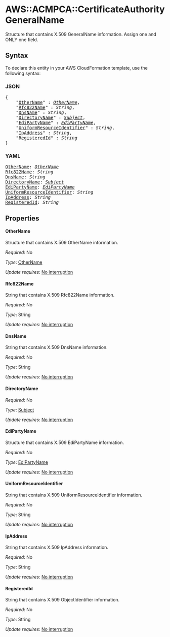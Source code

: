 # AWS::ACMPCA::CertificateAuthority GeneralName

Structure that contains X.509 GeneralName information. Assign one and ONLY one field.

## Syntax

To declare this entity in your AWS CloudFormation template, use the following syntax:

### JSON

<pre>
{
    "<a href="#othername" title="OtherName">OtherName</a>" : <i><a href="othername.md">OtherName</a></i>,
    "<a href="#rfc822name" title="Rfc822Name">Rfc822Name</a>" : <i>String</i>,
    "<a href="#dnsname" title="DnsName">DnsName</a>" : <i>String</i>,
    "<a href="#directoryname" title="DirectoryName">DirectoryName</a>" : <i><a href="subject.md">Subject</a></i>,
    "<a href="#edipartyname" title="EdiPartyName">EdiPartyName</a>" : <i><a href="edipartyname.md">EdiPartyName</a></i>,
    "<a href="#uniformresourceidentifier" title="UniformResourceIdentifier">UniformResourceIdentifier</a>" : <i>String</i>,
    "<a href="#ipaddress" title="IpAddress">IpAddress</a>" : <i>String</i>,
    "<a href="#registeredid" title="RegisteredId">RegisteredId</a>" : <i>String</i>
}
</pre>

### YAML

<pre>
<a href="#othername" title="OtherName">OtherName</a>: <i><a href="othername.md">OtherName</a></i>
<a href="#rfc822name" title="Rfc822Name">Rfc822Name</a>: <i>String</i>
<a href="#dnsname" title="DnsName">DnsName</a>: <i>String</i>
<a href="#directoryname" title="DirectoryName">DirectoryName</a>: <i><a href="subject.md">Subject</a></i>
<a href="#edipartyname" title="EdiPartyName">EdiPartyName</a>: <i><a href="edipartyname.md">EdiPartyName</a></i>
<a href="#uniformresourceidentifier" title="UniformResourceIdentifier">UniformResourceIdentifier</a>: <i>String</i>
<a href="#ipaddress" title="IpAddress">IpAddress</a>: <i>String</i>
<a href="#registeredid" title="RegisteredId">RegisteredId</a>: <i>String</i>
</pre>

## Properties

#### OtherName

Structure that contains X.509 OtherName information.

_Required_: No

_Type_: <a href="othername.md">OtherName</a>

_Update requires_: [No interruption](https://docs.aws.amazon.com/AWSCloudFormation/latest/UserGuide/using-cfn-updating-stacks-update-behaviors.html#update-no-interrupt)

#### Rfc822Name

String that contains X.509 Rfc822Name information.

_Required_: No

_Type_: String

_Update requires_: [No interruption](https://docs.aws.amazon.com/AWSCloudFormation/latest/UserGuide/using-cfn-updating-stacks-update-behaviors.html#update-no-interrupt)

#### DnsName

String that contains X.509 DnsName information.

_Required_: No

_Type_: String

_Update requires_: [No interruption](https://docs.aws.amazon.com/AWSCloudFormation/latest/UserGuide/using-cfn-updating-stacks-update-behaviors.html#update-no-interrupt)

#### DirectoryName

_Required_: No

_Type_: <a href="subject.md">Subject</a>

_Update requires_: [No interruption](https://docs.aws.amazon.com/AWSCloudFormation/latest/UserGuide/using-cfn-updating-stacks-update-behaviors.html#update-no-interrupt)

#### EdiPartyName

Structure that contains X.509 EdiPartyName information.

_Required_: No

_Type_: <a href="edipartyname.md">EdiPartyName</a>

_Update requires_: [No interruption](https://docs.aws.amazon.com/AWSCloudFormation/latest/UserGuide/using-cfn-updating-stacks-update-behaviors.html#update-no-interrupt)

#### UniformResourceIdentifier

String that contains X.509 UniformResourceIdentifier information.

_Required_: No

_Type_: String

_Update requires_: [No interruption](https://docs.aws.amazon.com/AWSCloudFormation/latest/UserGuide/using-cfn-updating-stacks-update-behaviors.html#update-no-interrupt)

#### IpAddress

String that contains X.509 IpAddress information.

_Required_: No

_Type_: String

_Update requires_: [No interruption](https://docs.aws.amazon.com/AWSCloudFormation/latest/UserGuide/using-cfn-updating-stacks-update-behaviors.html#update-no-interrupt)

#### RegisteredId

String that contains X.509 ObjectIdentifier information.

_Required_: No

_Type_: String

_Update requires_: [No interruption](https://docs.aws.amazon.com/AWSCloudFormation/latest/UserGuide/using-cfn-updating-stacks-update-behaviors.html#update-no-interrupt)

